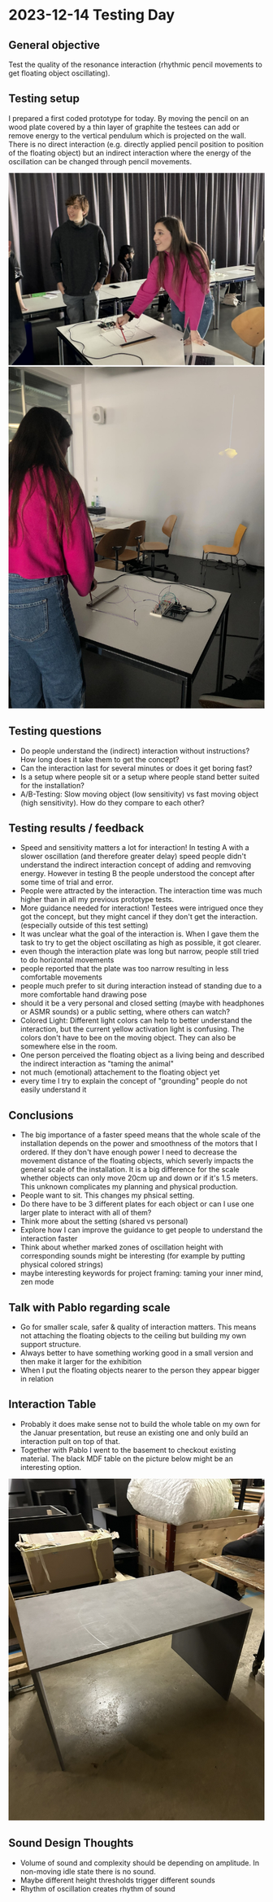 # 2023-12-14 Testing Day

## General objective

Test the quality of the resonance interaction (rhythmic pencil movements to get floating object oscillating).

## Testing setup

I prepared a first coded prototype for today. By moving the pencil on an wood plate covered by a thin layer of graphite the testees can add or remove energy to the vertical pendulum which is projected on the wall. There is no direct interaction (e.g. directly applied pencil position to position of the floating object) but an indirect interaction where the energy of the oscillation can be changed through pencil movements.

![Alt text](testing-1.jpeg)
![Alt text](testing-3.jpg)

## Testing questions

- Do people understand the (indirect) interaction without instructions? How long does it take them to get the concept?
- Can the interaction last for several minutes or does it get boring fast?
- Is a setup where people sit or a setup where people stand better suited for the installation?
- A/B-Testing: Slow moving object (low sensitivity) vs fast moving object (high sensitivity). How do they compare to each other?

## Testing results / feedback

- Speed and sensitivity matters a lot for interaction! In testing A with a slower oscillation (and therefore greater delay) speed people didn't understand the indirect interaction concept of adding and remvoving energy. However in testing B the people understood the concept after some time of trial and error.
- People were attracted by the interaction. The interaction time was much higher than in all my previous prototype tests.
- More guidance needed for interaction! Testees were intrigued once they got the concept, but they might cancel if they don't get the interaction. (especially outside of this test setting)
- It was unclear what the goal of the interaction is. When I gave them the task to try to get the object oscillating as high as possible, it got clearer.
- even though the interaction plate was long but narrow, people still tried to do horizontal movements
- people reported that the plate was too narrow resulting in less comfortable movements
- people much prefer to sit during interaction instead of standing due to a more comfortable hand drawing pose
- should it be a very personal and closed setting (maybe with headphones or ASMR sounds) or a public setting, where others can watch?
- Colored Light: Different light colors can help to better understand the interaction, but the current yellow activation light is confusing. The colors don't have to bee on the moving object. They can also be somewhere else in the room.
- One person perceived the floating object as a living being and described the indirect interaction as "taming the animal"
- not much (emotional) attachement to the floating object yet
- every time I try to explain the concept of "grounding" people do not easily understand it

## Conclusions

- The big importance of a faster speed means that the whole scale of the installation depends on the power and smoothness of the motors that I ordered. If they don't have enough power I need to decrease the movement distance of the floating objects, which severly impacts the general scale of the installation. It is a big difference for the scale whether objects can only move 20cm up and down or if it's 1.5 meters. This unknown complicates my planning and physical production.
- People want to sit. This changes my phsical setting.
- Do there have to be 3 different plates for each object or can I use one larger plate to interact with all of them?
- Think more about the setting (shared vs personal)
- Explore how I can improve the guidance to get people to understand the interaction faster
- Think about whether marked zones of oscillation height with corresponding sounds might be interesting (for example by putting physical colored strings)
- maybe interesting keywords for project framing: taming your inner mind, zen mode

## Talk with Pablo regarding scale

- Go for smaller scale, safer & quality of interaction matters. This means not attaching the floating objects to the ceiling but building my own support structure.
- Always better to have something working good in a small version and then make it larger for the exhibition
- When I put the floating objects nearer to the person they appear bigger in relation

## Interaction Table

- Probably it does make sense not to build the whole table on my own for the Januar presentation, but reuse an existing one and only build an interaction pult on top of that.
- Together with Pablo I went to the basement to checkout existing material. The black MDF table on the picture below might be an interesting option.

![](mdf-table.jpeg)

## Sound Design Thoughts

- Volume of sound and complexity should be depending on amplitude. In non-moving idle state there is no sound.
- Maybe different height thresholds trigger different sounds
- Rhythm of oscillation creates rhythm of sound
